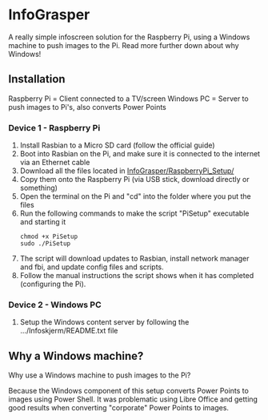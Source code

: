 # InfoGrasper
A really simple infoscreen solution for the Raspberry Pi, using a Windows machine to push images to the Pi. Read more further down about why Windows!


## Installation
Raspberry Pi = Client connected to a TV/screen
Windows PC = Server to push images to Pi's, also converts Power Points

### Device 1 - Raspberry Pi
1. Install Rasbian to a Micro SD card (follow the official guide)
2. Boot into Rasbian on the Pi, and make sure it is connected to the internet via an Ethernet cable
3. Download all the files located in [InfoGrasper/RaspberryPi_Setup/](InfoGrasper/RaspberryPi_Setup/)
4. Copy them onto the Raspberry Pi (via USB stick, download directly or something)
5. Open the terminal on the Pi and "cd" into the folder where you put the files
6. Run the following commands to make the script "PiSetup" executable and starting it
    ```    
    chmod +x PiSetup
    sudo ./PiSetup
    ```
7. The script will download updates to Rasbian, install network manager and fbi, and update config files and scripts.
8. Follow the manual instructions the script shows when it has completed (configuring the Pi).

### Device 2 - Windows PC
1. Setup the Windows content server by following the .../Infoskjerm/README.txt file


## Why a Windows machine?
Why use a Windows machine to push images to the Pi?

Because the Windows component of this setup converts Power Points to images using Power Shell.
It was problematic using Libre Office and getting good results when converting "corporate" Power Points to images.